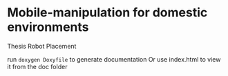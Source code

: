 # Mobile-manipulation for domestic environments
Thesis Robot Placement

run `doxygen Doxyfile` to generate documentation
Or use index.html to view it from the doc folder
